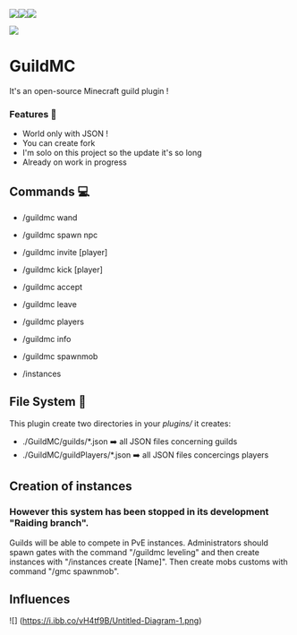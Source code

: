 ![](https://img.shields.io/badge/statut-wip-orange)![](https://camo.githubusercontent.com/1e1afbf8ba71a0ab08e157a1676290d154cc83e1/68747470733a2f2f696d672e736869656c64732e696f2f62616467652f747970652d6d6176656e2d7265642e737667)![](https://img.shields.io/badge/Advancement-10--15%25-red)

![](https://img.shields.io/badge/Minecraft-1.15.1-green)
# GuildMC
It's an open-source Minecraft guild plugin !
### Features 🔧

- World only with JSON !
- You can create fork
- I'm solo on this project so the update it's so long
- Already on work in progress

## Commands 💻
 - /guildmc wand 
 - /guildmc spawn npc
 - /guildmc invite [player]
 - /guildmc kick [player]
 - /guildmc accept
 - /guildmc leave
 - /guildmc players
 - /guildmc info
 - /guildmc spawnmob
 
 - /instances
## File System 💾
This plugin create two directories in your *plugins/*
it creates: 
- ./GuildMC/guilds/*.json ➡️ all JSON files concerning guilds
- ./GuildMC/guildPlayers/*.json  ➡️  all JSON files concercings players

## Creation of instances
### However this system has been stopped in its development "Raiding branch".

Guilds will be able to compete in PvE instances. Administrators should spawn gates with the command "/guildmc leveling" and then create instances with "/instances create [Name]". 
Then create mobs customs with command "/gmc spawnmob".

## Influences
![] (https://i.ibb.co/vH4tf9B/Untitled-Diagram-1.png)
